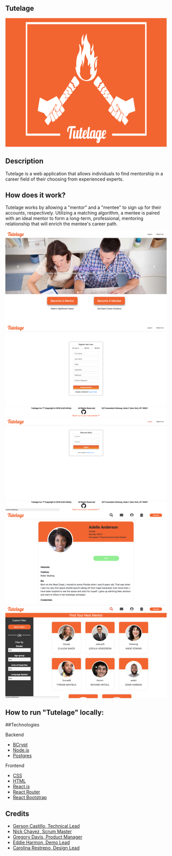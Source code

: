 ## Tutelage
<img src="./frontend/public/images/TutelageLogo.png" height="400">


## Description

Tutelage is a web application that allows individuals to find mentorship in a career field of their choosing from experienced experts.

## How does it work?

Tutelage works by allowing a "mentor" and a "mentee" to sign up for their accounts, respectively. Utilizing a matching algorithm, a mentee is paired with an ideal mentor to form a long-term, professional, mentoring relationship that will enrich the mentee's career path.

<img src="./frontend/public/images/HomePage.png">

<img src="./frontend/public/images/RegisterPage.png">

<img src="./frontend/public/images/LoginPage.png">

<img src="./frontend/public/images/ProfilePage.png">

<img src="./frontend/public/images/MentorPage.png">


## How to run "Tutelage" locally:


##Technologies

Backend

* [BCrypt](https://github.com/shaneGirish/bcrypt-nodejs)
* [Node.js](https://nodejs.org/en/)
* [Postgres](https://postgresapp.com/)


Frontend

* [CSS]()
* [HTML]()
* [React.js](https://reactjs.org/)
* [React Router](https://www.npmjs.com/package/react-router)
* [React Bootstrap](https://react-bootstrap.github.io/components/carousel/)

## Credits

* [Gerson Castillo, Technical Lead](https://github.com/Acostill)
* [Nick Chavez, Scrum Master](https://github.com/nickst3r610)
* [Gregory Davis, Product Manager](https://github.com/davisgreg1)
* [Eddie Harmon, Demo Lead](https://github.com/EddieHarmonJr)
* [Carolina Restrepo, Design Lead](https://github.com/crestrepo12)

